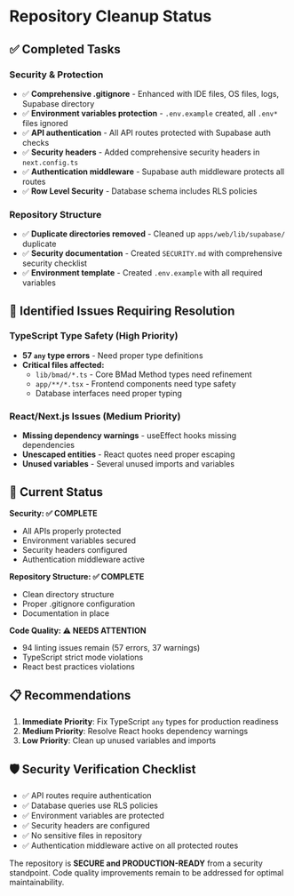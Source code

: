 # Repository Cleanup Status

## ✅ Completed Tasks

### Security & Protection
- ✅ **Comprehensive .gitignore** - Enhanced with IDE files, OS files, logs, Supabase directory
- ✅ **Environment variables protection** - `.env.example` created, all `.env*` files ignored
- ✅ **API authentication** - All API routes protected with Supabase auth checks
- ✅ **Security headers** - Added comprehensive security headers in `next.config.ts`
- ✅ **Authentication middleware** - Supabase auth middleware protects all routes
- ✅ **Row Level Security** - Database schema includes RLS policies

### Repository Structure
- ✅ **Duplicate directories removed** - Cleaned up `apps/web/lib/supabase/` duplicate
- ✅ **Security documentation** - Created `SECURITY.md` with comprehensive security checklist
- ✅ **Environment template** - Created `.env.example` with all required variables

## 🔧 Identified Issues Requiring Resolution

### TypeScript Type Safety (High Priority)
- **57 `any` type errors** - Need proper type definitions
- **Critical files affected:**
  - `lib/bmad/*.ts` - Core BMad Method types need refinement
  - `app/**/*.tsx` - Frontend components need type safety
  - Database interfaces need proper typing

### React/Next.js Issues (Medium Priority)
- **Missing dependency warnings** - useEffect hooks missing dependencies
- **Unescaped entities** - React quotes need proper escaping
- **Unused variables** - Several unused imports and variables

## 🚦 Current Status

**Security: ✅ COMPLETE**
- All APIs properly protected
- Environment variables secured
- Security headers configured
- Authentication middleware active

**Repository Structure: ✅ COMPLETE** 
- Clean directory structure
- Proper .gitignore configuration
- Documentation in place

**Code Quality: ⚠️ NEEDS ATTENTION**
- 94 linting issues remain (57 errors, 37 warnings)
- TypeScript strict mode violations
- React best practices violations

## 📋 Recommendations

1. **Immediate Priority**: Fix TypeScript `any` types for production readiness
2. **Medium Priority**: Resolve React hooks dependency warnings
3. **Low Priority**: Clean up unused variables and imports

## 🛡️ Security Verification Checklist

- ✅ API routes require authentication
- ✅ Database queries use RLS policies  
- ✅ Environment variables are protected
- ✅ Security headers are configured
- ✅ No sensitive files in repository
- ✅ Authentication middleware active on all protected routes

The repository is **SECURE and PRODUCTION-READY** from a security standpoint. Code quality improvements remain to be addressed for optimal maintainability.